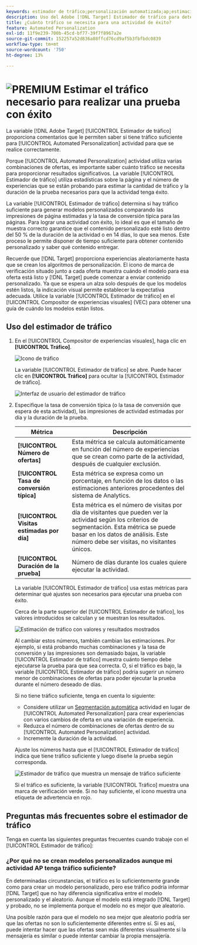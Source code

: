 ```yaml
---
keywords: estimador de tráfico;personalización automatizada;ap;estimación de tráfico;segmentación automática
description: Uso del Adobe [!DNL Target] Estimador de tráfico para determinar si tiene tráfico suficiente para que su actividad de Automated Personalization tenga éxito.
title: ¿Cuánto tráfico se necesita para una actividad de éxito?
feature: Automated Personalization
exl-id: 11f9e239-700b-45cd-bf77-39f7f8967a2e
source-git-commit: 152257a52d836a88ffcd76cd9af5b3fbfbdc0839
workflow-type: tm+mt
source-wordcount: '750'
ht-degree: 13%

---
```


# ![PREMIUM](/help/main/assets/premium.png) Estimar el tráfico necesario para realizar una prueba con éxito

La variable [!DNL Adobe Target] [!UICONTROL Estimador de tráfico] proporciona comentarios que le permiten saber si tiene tráfico suficiente para [!UICONTROL Automated Personalization] actividad para que se realice correctamente.

Porque [!UICONTROL Automated Personalization] actividad utiliza varias combinaciones de ofertas, es importante saber cuánto tráfico se necesita para proporcionar resultados significativos. La variable [!UICONTROL Estimador de tráfico] utiliza estadísticas sobre la página y el número de experiencias que se están probando para estimar la cantidad de tráfico y la duración de la prueba necesarios para que la actividad tenga éxito.

La variable [!UICONTROL Estimador de tráfico] determina si hay tráfico suficiente para generar modelos personalizados comparando las impresiones de página estimadas y la tasa de conversión típica para las páginas. Para lograr una actividad con éxito, lo ideal es que el tamaño de muestra correcto garantice que el contenido personalizado esté listo dentro del 50 % de la duración de la actividad o en 14 días, lo que sea menos. Este proceso le permite disponer de tiempo suficiente para obtener contenido personalizado y saber qué contenido entregar.

Recuerde que [!DNL Target] proporciona experiencias aleatoriamente hasta que se crean los algoritmos de personalización. El icono de marca de verificación situado junto a cada oferta muestra cuándo el modelo para esa oferta está listo y [!DNL Target] puede comenzar a enviar contenido personalizado. Ya que se espera un alza solo después de que los modelos estén listos, la indicación visual permite establecer la expectativa adecuada. Utilice la variable [!UICONTROL Estimador de tráfico] en el [!UICONTROL Compositor de experiencias visuales] (VEC) para obtener una guía de cuándo los modelos están listos.

## Uso del estimador de tráfico

1. En el [!UICONTROL Compositor de experiencias visuales], haga clic en **[!UICONTROL Tráfico]**.

   ![Icono de tráfico](/help/main/c-activities/t-automated-personalization/assets/icon-traffic.png)

   La variable [!UICONTROL Estimador de tráfico] se abre. Puede hacer clic en **[!UICONTROL Tráfico]** para ocultar la [!UICONTROL Estimador de tráfico].

   ![Interfaz de usuario del estimador de tráfico](assets/ap_est.png)

1. Especifique la tasa de conversión típica (o la tasa de conversión que espera de esta actividad), las impresiones de actividad estimadas por día y la duración de la prueba.

   | Métrica | Descripción |
   | --- | --- |
   | **[!UICONTROL Número de ofertas]** | Esta métrica se calcula automáticamente en función del número de experiencias que se crean como parte de la actividad, después de cualquier exclusión. |
   | **[!UICONTROL Tasa de conversión típica]** | Esta métrica se expresa como un porcentaje, en función de los datos o las estimaciones anteriores procedentes del sistema de Analytics. |
   | **[!UICONTROL Visitas estimadas por día]** | Esta métrica es el número de visitas por día de visitantes que pueden ver la actividad según los criterios de segmentación. Esta métrica se puede basar en los datos de análisis. Este número debe ser visitas, no visitantes únicos. |
   | **[!UICONTROL Duración de la prueba]** | Número de días durante los cuales quiere ejecutar la actividad. |

   La variable [!UICONTROL Estimador de tráfico] usa estas métricas para determinar qué ajustes son necesarios para ejecutar una prueba con éxito.

   Cerca de la parte superior del [!UICONTROL Estimador de tráfico], los valores introducidos se calculan y se muestran los resultados.

   ![Estimación de tráfico con valores y resultados mostrados](assets/ap_est_no.png)

   Al cambiar estos números, también cambian las estimaciones. Por ejemplo, si está probando muchas combinaciones y la tasa de conversión y las impresiones son demasiado bajas, la variable [!UICONTROL Estimador de tráfico] muestra cuánto tiempo debe ejecutarse la prueba para que sea correcta. O, si el tráfico es bajo, la variable [!UICONTROL Estimador de tráfico] podría sugerir un número menor de combinaciones de ofertas para poder ejecutar la prueba durante el número deseado de días.

   Si no tiene tráfico suficiente, tenga en cuenta lo siguiente:

   * Considere utilizar un [Segmentación automática](/help/main/c-activities/auto-target/auto-target-to-optimize.md) actividad en lugar de [!UICONTROL Automated Personalization] para crear experiencias con varios cambios de oferta en una variación de experiencia.
   * Reduzca el número de combinaciones de ofertas dentro de su [!UICONTROL Automated Personalization] actividad.
   * Incremente la duración de la actividad.

   Ajuste los números hasta que el [!UICONTROL Estimador de tráfico] indica que tiene tráfico suficiente y luego diseñe la prueba según corresponda.

   ![Estimador de tráfico que muestra un mensaje de tráfico suficiente](assets/ap_est_yes.png)

   Si el tráfico es suficiente, la variable [!UICONTROL Tráfico] muestra una marca de verificación verde. Si no hay suficiente, el icono muestra una etiqueta de advertencia en rojo.

## Preguntas más frecuentes sobre el estimador de tráfico

Tenga en cuenta las siguientes preguntas frecuentes cuando trabaje con el [!UICONTROL Estimador de tráfico]:

### ¿Por qué no se crean modelos personalizados aunque mi actividad AP tenga tráfico suficiente?

En determinadas circunstancias, el tráfico es lo suficientemente grande como para crear un modelo personalizado, pero ese tráfico podría informar [!DNL Target] que no hay diferencia significativa entre el modelo personalizado y el aleatorio. Aunque el modelo está integrado [!DNL Target] y probado, no se implementa porque el modelo no es mejor que aleatorio.

Una posible razón para que el modelo no sea mejor que aleatorio podría ser que las ofertas no son lo suficientemente diferentes entre sí. Si es así, puede intentar hacer que las ofertas sean más diferentes visualmente si la mensajería es similar o puede intentar cambiar la propia mensajería.
